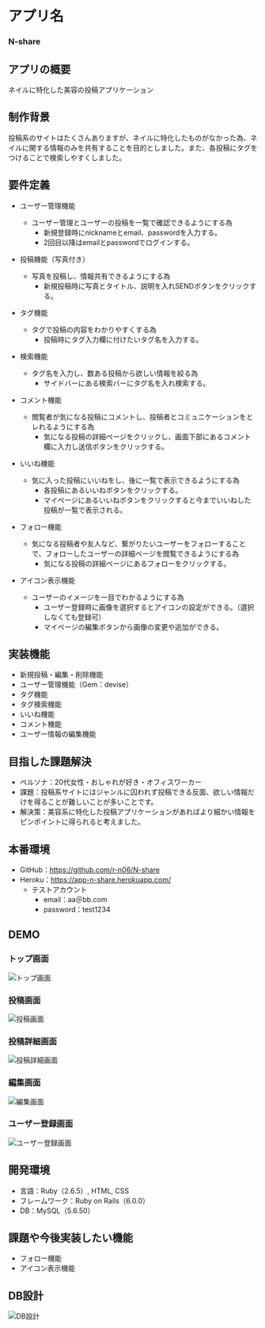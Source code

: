 # アプリ名
### N-share

## アプリの概要
ネイルに特化した美容の投稿アプリケーション

## 制作背景
投稿系のサイトはたくさんありますが、ネイルに特化したものがなかった為、ネイルに関する情報のみを共有することを目的としました。また、各投稿にタグをつけることで検索しやすくしました。

## 要件定義
- ユーザー管理機能
  - ユーザー管理とユーザーの投稿を一覧で確認できるようにする為
    - 新規登録時にnicknameとemail、passwordを入力する。
    - 2回目以降はemailとpasswordでログインする。

- 投稿機能（写真付き）
  - 写真を投稿し、情報共有できるようにする為
    - 新規投稿時に写真とタイトル、説明を入れSENDボタンをクリックする。

- タグ機能
  - タグで投稿の内容をわかりやすくする為
    - 投稿時にタグ入力欄に付けたいタグ名を入力する。

- 検索機能
  - タグ名を入力し、数ある投稿から欲しい情報を絞る為
    - サイドバーにある検索バーにタグ名を入れ検索する。

- コメント機能
  - 閲覧者が気になる投稿にコメントし、投稿者とコミュニケーションをとレれるようにする為
    - 気になる投稿の詳細ページをクリックし、画面下部にあるコメント欄に入力し送信ボタンをクリックする。

- いいね機能
  - 気に入った投稿にいいねをし、後に一覧で表示できるようにする為
    - 各投稿にあるいいねボタンをクリックする。
    - マイページにあるいいねボタンをクリックすると今までいいねした投稿が一覧で表示される。

- フォロー機能
  - 気になる投稿者や友人など、繋がりたいユーザーをフォローすることで、フォローしたユーザーの詳細ページを閲覧できるようにする為
    - 気になる投稿の詳細ページにあるフォローをクリックする。

- アイコン表示機能
  - ユーザーのイメージを一目でわかるようにする為
    - ユーザー登録時に画像を選択するとアイコンの設定ができる。（選択しなくても登録可）
    - マイページの編集ボタンから画像の変更や追加ができる。


## 実装機能
- 新規投稿・編集・削除機能
- ユーザー管理機能（Gem：devise）
- タグ機能
- タグ検索機能
- いいね機能
- コメント機能
- ユーザー情報の編集機能

## 目指した課題解決
- ペルソナ：20代女性・おしゃれが好き・オフィスワーカー
- 課題：投稿系サイトにはジャンルに囚われず投稿できる反面、欲しい情報だけを得ることが難しいことが多いことです。
- 解決策：美容系に特化した投稿アプリケーションがあればより細かい情報をピンポイントに得られると考えました。

## 本番環境
- GitHub：https://github.com/r-n06/N-share
- Heroku：https://app-n-share.herokuapp.com/
  - テストアカウント
    - email：aa＠bb.com
    - password：test1234

## DEMO
### トップ画面
![トップ画面](https://user-images.githubusercontent.com/71483157/103710986-b231ef00-4ff9-11eb-8177-9a8bb4858892.png)

### 投稿画面
![投稿画面](https://user-images.githubusercontent.com/71483157/103711243-5caa1200-4ffa-11eb-8f82-d8c6363950c7.jpeg)

### 投稿詳細画面
![投稿詳細画面](https://user-images.githubusercontent.com/71483157/103711316-7f3c2b00-4ffa-11eb-89cc-ab5ce224cb44.jpeg)

### 編集画面
![編集画面](https://user-images.githubusercontent.com/71483157/103711509-f1ad0b00-4ffa-11eb-8386-27d32af71006.jpeg)

### ユーザー登録画面
![ユーザー登録画面](https://user-images.githubusercontent.com/71483157/103711430-c1fe0300-4ffa-11eb-9ba1-e19f9c468728.jpeg)

## 開発環境
- 言語：Ruby（2.6.5）, HTML, CSS
- フレームワーク：Ruby on Rails（6.0.0）
- DB：MySQL（5.6.50）

## 課題や今後実装したい機能
- フォロー機能
- アイコン表示機能

## DB設計
![DB設計](https://user-images.githubusercontent.com/71483157/98918885-84f12500-2511-11eb-8eaa-3c72c74aa68f.jpeg)